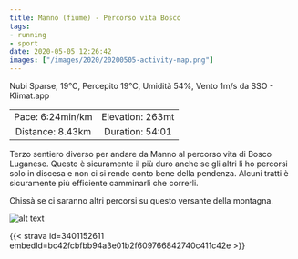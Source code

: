 ```yaml
---
title: Manno (fiume) - Percorso vita Bosco
tags:
- running
- sport
date: 2020-05-05 12:26:42
images: ["/images/2020/20200505-activity-map.png"]
---
```


Nubi Sparse, 19°C, Percepito 19°C, Umidità 54%, Vento 1m/s da SSO - Klimat.app

| | |
| :-: | :-: |
| Pace: 6:24min/km | Elevation: 263mt |
| Distance: 8.43km | Duration: 54:01 |

Terzo sentiero diverso per andare da Manno al percorso vita di Bosco Luganese. Questo è sicuramente il più duro anche se gli altri li ho percorsi solo in discesa e non ci si rende conto bene della pendenza.
Alcuni tratti è sicuramente più efficiente camminarli che correrli.

Chissà se ci saranno altri percorsi su questo versante della montagna.


![alt text](/images/2020/20200505-activity-map.png "map")


{{< strava id=3401152611 embedId=bc42fcbfbb94a3e01b2f609766842740c411c42e >}}
